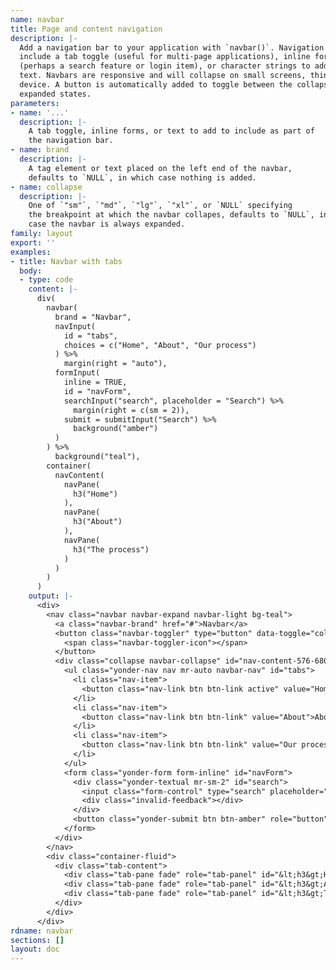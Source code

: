 ```yaml
---
name: navbar
title: Page and content navigation
description: |-
  Add a navigation bar to your application with `navbar()`. Navigation bars may
  include a tab toggle (useful for multi-page applications), inline forms
  (perhaps a search feature or login item), or character strings to add simple
  text. Navbars are responsive and will collapse on small screens, think mobile
  device. A button is automatically added to toggle between the collapsed and
  expanded states.
parameters:
- name: '...'
  description: |-
    A tab toggle, inline forms, or text to add to include as part of
    the navigation bar.
- name: brand
  description: |-
    A tag element or text placed on the left end of the navbar,
    defaults to `NULL`, in which case nothing is added.
- name: collapse
  description: |-
    One of `"sm"`, `"md"`, `"lg"`, `"xl"`, or `NULL` specifying
    the breakpoint at which the navbar collapes, defaults to `NULL`, in which
    case the navbar is always expanded.
family: layout
export: ''
examples:
- title: Navbar with tabs
  body:
  - type: code
    content: |-
      div(
        navbar(
          brand = "Navbar",
          navInput(
            id = "tabs",
            choices = c("Home", "About", "Our process")
          ) %>%
            margin(right = "auto"),
          formInput(
            inline = TRUE,
            id = "navForm",
            searchInput("search", placeholder = "Search") %>%
              margin(right = c(sm = 2)),
            submit = submitInput("Search") %>%
              background("amber")
          )
        ) %>%
          background("teal"),
        container(
          navContent(
            navPane(
              h3("Home")
            ),
            navPane(
              h3("About")
            ),
            navPane(
              h3("The process")
            )
          )
        )
      )
    output: |-
      <div>
        <nav class="navbar navbar-expand navbar-light bg-teal">
          <a class="navbar-brand" href="#">Navbar</a>
          <button class="navbar-toggler" type="button" data-toggle="collapse" data-target="#nav-content-576-680" aria-controls="nav-content-576-680" aria-expanded="false" aria-label="Toggle navigation">
            <span class="navbar-toggler-icon"></span>
          </button>
          <div class="collapse navbar-collapse" id="nav-content-576-680">
            <ul class="yonder-nav nav mr-auto navbar-nav" id="tabs">
              <li class="nav-item">
                <button class="nav-link btn btn-link active" value="Home">Home</button>
              </li>
              <li class="nav-item">
                <button class="nav-link btn btn-link" value="About">About</button>
              </li>
              <li class="nav-item">
                <button class="nav-link btn btn-link" value="Our process">Our process</button>
              </li>
            </ul>
            <form class="yonder-form form-inline" id="navForm">
              <div class="yonder-textual mr-sm-2" id="search">
                <input class="form-control" type="search" placeholder="Search" autocomplete="off"/>
                <div class="invalid-feedback"></div>
              </div>
              <button class="yonder-submit btn btn-amber" role="button" value="Search">Search</button>
            </form>
          </div>
        </nav>
        <div class="container-fluid">
          <div class="tab-content">
            <div class="tab-pane fade" role="tab-panel" id="&lt;h3&gt;Home&lt;/h3&gt;"></div>
            <div class="tab-pane fade" role="tab-panel" id="&lt;h3&gt;About&lt;/h3&gt;"></div>
            <div class="tab-pane fade" role="tab-panel" id="&lt;h3&gt;The process&lt;/h3&gt;"></div>
          </div>
        </div>
      </div>
rdname: navbar
sections: []
layout: doc
---
```

